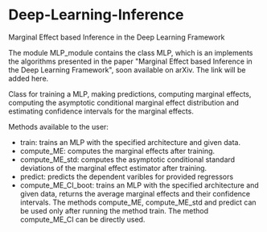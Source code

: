 # Deep-Learning-Inference
Marginal Effect based Inference in the Deep Learning Framework

The module MLP_module contains the class MLP, which is an implements the algorithms presented in the paper "Marginal Effect based Inference in the Deep Learning Framework", soon available on arXiv. The link will be added here.

Class for training a MLP, making predictions, computing marginal effects, computing the asymptotic conditional marginal effect distribution and estimating confidence intervals for the marginal effects. 

Methods available to the user:
- train: trains an MLP with the specified architecture and given data.
- compute_ME: computes the marginal effects after training.
- compute_ME_std: computes the asymptotic conditional standard deviations of the marginal effect estimator after training.
- predict: predicts the dependent varibles for provided regressors
- compute_ME_CI_boot: trains an MLP with the specified architecture and given data, returns the average marginal effects and their confidence intervals.
The methods compute_ME, compute_ME_std and predict can be used only after running the method train. The method compute_ME_CI can be directly used.
